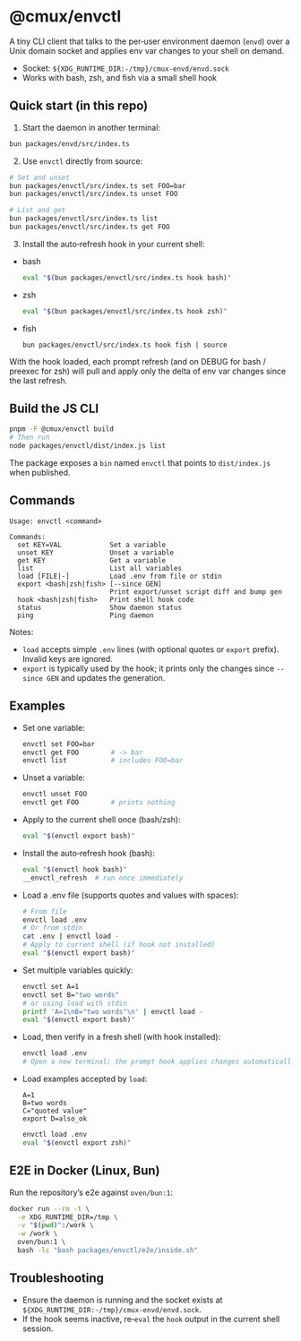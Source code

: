 # @cmux/envctl

A tiny CLI client that talks to the per‑user environment daemon (`envd`) over a Unix domain socket and applies env var changes to your shell on demand.

- Socket: `${XDG_RUNTIME_DIR:-/tmp}/cmux-envd/envd.sock`
- Works with bash, zsh, and fish via a small shell hook

## Quick start (in this repo)

1. Start the daemon in another terminal:

```bash
bun packages/envd/src/index.ts
```

2. Use `envctl` directly from source:

```bash
# Set and unset
bun packages/envctl/src/index.ts set FOO=bar
bun packages/envctl/src/index.ts unset FOO

# List and get
bun packages/envctl/src/index.ts list
bun packages/envctl/src/index.ts get FOO
```

3. Install the auto‑refresh hook in your current shell:

- bash
  ```bash
  eval "$(bun packages/envctl/src/index.ts hook bash)"
  ```
- zsh
  ```zsh
  eval "$(bun packages/envctl/src/index.ts hook zsh)"
  ```
- fish
  ```fish
  bun packages/envctl/src/index.ts hook fish | source
  ```

With the hook loaded, each prompt refresh (and on DEBUG for bash / preexec for zsh) will pull and apply only the delta of env var changes since the last refresh.

## Build the JS CLI

```bash
pnpm -F @cmux/envctl build
# Then run
node packages/envctl/dist/index.js list
```

The package exposes a `bin` named `envctl` that points to `dist/index.js` when published.

## Commands

```
Usage: envctl <command>

Commands:
  set KEY=VAL            Set a variable
  unset KEY              Unset a variable
  get KEY                Get a variable
  list                   List all variables
  load [FILE|-]          Load .env from file or stdin
  export <bash|zsh|fish> [--since GEN]
                         Print export/unset script diff and bump gen
  hook <bash|zsh|fish>   Print shell hook code
  status                 Show daemon status
  ping                   Ping daemon
```

Notes:

- `load` accepts simple `.env` lines (with optional quotes or `export` prefix). Invalid keys are ignored.
- `export` is typically used by the hook; it prints only the changes since `--since GEN` and updates the generation.

## Examples

- Set one variable:

  ```bash
  envctl set FOO=bar
  envctl get FOO        # -> bar
  envctl list           # includes FOO=bar
  ```

- Unset a variable:

  ```bash
  envctl unset FOO
  envctl get FOO        # prints nothing
  ```

- Apply to the current shell once (bash/zsh):

  ```bash
  eval "$(envctl export bash)"
  ```

- Install the auto‑refresh hook (bash):

  ```bash
  eval "$(envctl hook bash)"
  __envctl_refresh  # run once immediately
  ```

- Load a .env file (supports quotes and values with spaces):

  ```bash
  # From file
  envctl load .env
  # Or from stdin
  cat .env | envctl load -
  # Apply to current shell (if hook not installed)
  eval "$(envctl export bash)"
  ```

- Set multiple variables quickly:

  ```bash
  envctl set A=1
  envctl set B="two words"
  # or using load with stdin
  printf 'A=1\nB="two words"\n' | envctl load -
  eval "$(envctl export bash)"
  ```

- Load, then verify in a fresh shell (with hook installed):

  ```bash
  envctl load .env
  # Open a new terminal; the prompt hook applies changes automatically
  ```

- Load examples accepted by `load`:

  ```dotenv
  A=1
  B=two words
  C="quoted value"
  export D=also_ok
  ```
  ```bash
  envctl load .env
  eval "$(envctl export zsh)"
  ```

## E2E in Docker (Linux, Bun)

Run the repository’s e2e against `oven/bun:1`:

```bash
docker run --rm -t \
  -e XDG_RUNTIME_DIR=/tmp \
  -v "$(pwd)":/work \
  -w /work \
  oven/bun:1 \
  bash -lc "bash packages/envctl/e2e/inside.sh"
```

## Troubleshooting

- Ensure the daemon is running and the socket exists at `${XDG_RUNTIME_DIR:-/tmp}/cmux-envd/envd.sock`.
- If the hook seems inactive, re‑`eval` the `hook` output in the current shell session.
